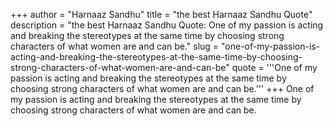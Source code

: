 +++
author = "Harnaaz Sandhu"
title = "the best Harnaaz Sandhu Quote"
description = "the best Harnaaz Sandhu Quote: One of my passion is acting and breaking the stereotypes at the same time by choosing strong characters of what women are and can be."
slug = "one-of-my-passion-is-acting-and-breaking-the-stereotypes-at-the-same-time-by-choosing-strong-characters-of-what-women-are-and-can-be"
quote = '''One of my passion is acting and breaking the stereotypes at the same time by choosing strong characters of what women are and can be.'''
+++
One of my passion is acting and breaking the stereotypes at the same time by choosing strong characters of what women are and can be.
